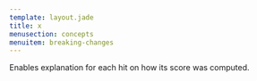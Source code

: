```yaml
---
template: layout.jade
title: x
menusection: concepts
menuitem: breaking-changes
---
```

Enables explanation for each hit on how its score was computed.

